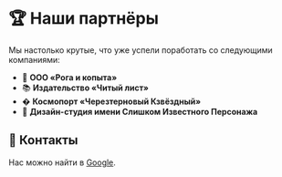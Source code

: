 # 🏆 Наши партнёры

Мы настолько крутые, что уже успели поработать со следующими компаниями:

- 🐂 **ООО «Рога и копыта»**  
- 📚 **Издательство «Читый лист»**  
- � **Космопорт «Черезтерновый Кзвёздный»**  
- 🎨 **Дизайн-студия имени Слишком Известного Персонажа**  

## 📌 Контакты

Нас можно найти в [Google](https://google.com).
